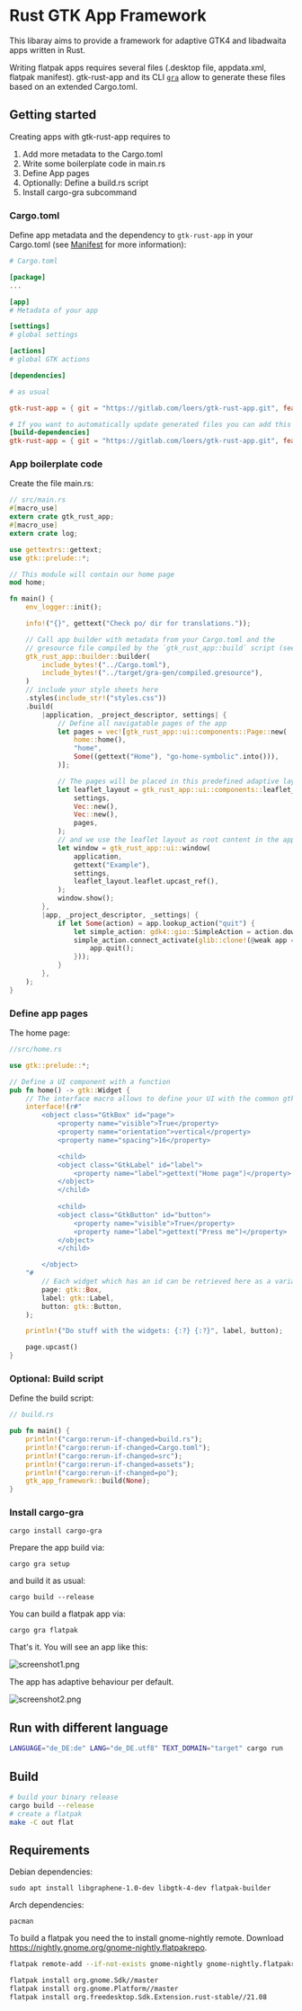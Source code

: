# Rust GTK App Framework

This libaray aims to provide a framework for adaptive GTK4 and libadwaita apps written in Rust.

Writing flatpak apps requires several files (.desktop file, appdata.xml, flatpak manifest). gtk-rust-app and its CLI [`gra`](https://gitlab.com/loers/cargo-gra) allow to generate these files based on an extended Cargo.toml.

## Getting started

Creating apps with gtk-rust-app requires to
1. Add more metadata to the Cargo.toml
2. Write some boilerplate code in main.rs
3. Define App pages
4. Optionally: Define a build.rs script
5. Install cargo-gra subcommand

### Cargo.toml

Define app metadata and the dependency to `gtk-rust-app` in your Cargo.toml (see [Manifest](docs/Manifest.md) for more information):

```toml
# Cargo.toml

[package]
...

[app]
# Metadata of your app

[settings]
# global settings

[actions]
# global GTK actions

[dependencies]

# as usual

gtk-rust-app = { git = "https://gitlab.com/loers/gtk-rust-app.git", features = [ "ui" ] }

# If you want to automatically update generated files you can add this build dependency
[build-dependencies]
gtk-rust-app = { git = "https://gitlab.com/loers/gtk-rust-app.git", features = [ "build" ] }

```

### App boilerplate code

Create the file main.rs:

```rust
// src/main.rs
#[macro_use]
extern crate gtk_rust_app;
#[macro_use]
extern crate log;

use gettextrs::gettext;
use gtk::prelude::*;

// This module will contain our home page
mod home;

fn main() {
    env_logger::init();

    info!("{}", gettext("Check po/ dir for translations."));

    // Call app builder with metadata from your Cargo.toml and the 
    // gresource file compiled by the `gtk_rust_app::build` script (see below).
    gtk_rust_app::builder::builder(
        include_bytes!("../Cargo.toml"),
        include_bytes!("../target/gra-gen/compiled.gresource"),
    )
    // include your style sheets here
    .styles(include_str!("styles.css"))
    .build(
        |application, _project_descriptor, settings| {
            // Define all navigatable pages of the app
            let pages = vec![gtk_rust_app::ui::components::Page::new(
                home::home(),
                "home",
                Some((gettext("Home"), "go-home-symbolic".into())),
            )];

            // The pages will be placed in this predefined adaptive layout.
            let leaflet_layout = gtk_rust_app::ui::components::leaflet_layout(
                settings,
                Vec::new(),
                Vec::new(),
                pages,
            );
            // and we use the leaflet layout as root content in the apps window.
            let window = gtk_rust_app::ui::window(
                application,
                gettext("Example"),
                settings,
                leaflet_layout.leaflet.upcast_ref(),
            );
            window.show();
        },
        |app, _project_descriptor, _settings| {
            if let Some(action) = app.lookup_action("quit") {
                let simple_action: gdk4::gio::SimpleAction = action.downcast().unwrap();
                simple_action.connect_activate(glib::clone!(@weak app => move |_, _| {
                    app.quit();
                }));
            }
        },
    );
}
```

### Define app pages

The home page:
```rust
//src/home.rs

use gtk::prelude::*;

// Define a UI component with a function
pub fn home() -> gtk::Widget {
    // The interface macro allows to define your UI with the common gtk ui XML structures.
    interface!(r#"
        <object class="GtkBox" id="page">
            <property name="visible">True</property>
            <property name="orientation">vertical</property>
            <property name="spacing">16</property>

            <child>
            <object class="GtkLabel" id="label">
                <property name="label">gettext("Home page")</property>
            </object>
            </child>
            
            <child>
            <object class="GtkButton" id="button">
                <property name="visible">True</property>
                <property name="label">gettext("Press me")</property>
            </object>
            </child>

        </object>
    "#
        // Each widget which has an id can be retrieved here as a variable.
        page: gtk::Box,
        label: gtk::Label,
        button: gtk::Button,
    );

    println!("Do stuff with the widgets: {:?} {:?}", label, button);

    page.upcast()
}

```

### Optional: Build script

Define the build script:

```rust
// build.rs

pub fn main() {
    println!("cargo:rerun-if-changed=build.rs");
    println!("cargo:rerun-if-changed=Cargo.toml");
    println!("cargo:rerun-if-changed=src");
    println!("cargo:rerun-if-changed=assets");
    println!("cargo:rerun-if-changed=po");
    gtk_app_framework::build(None);
}
```

### Install cargo-gra

```
cargo install cargo-gra 

```

Prepare the app build via:

```
cargo gra setup
```

and build it as usual:

```
cargo build --release
```

You can build a flatpak app via:

```
cargo gra flatpak
```

That's it. You will see an app like this:

![screenshot1.png](screenshot1.png)

The app has adaptive behaviour per default.

![screenshot2.png](screenshot2.png)

## Run with different language

```sh
LANGUAGE="de_DE:de" LANG="de_DE.utf8" TEXT_DOMAIN="target" cargo run
```

## Build

```sh
# build your binary release
cargo build --release
# create a flatpak
make -C out flat
```

## Requirements

Debian dependencies:

```
sudo apt install libgraphene-1.0-dev libgtk-4-dev flatpak-builder
```

Arch dependencies:
```
pacman
```

To build a flatpak you need the to install gnome-nightly remote. Download https://nightly.gnome.org/gnome-nightly.flatpakrepo.

```sh
flatpak remote-add --if-not-exists gnome-nightly gnome-nightly.flatpakrepo
```

```sh
flatpak install org.gnome.Sdk//master
flatpak install org.gnome.Platform//master
flatpak install org.freedesktop.Sdk.Extension.rust-stable//21.08
```

